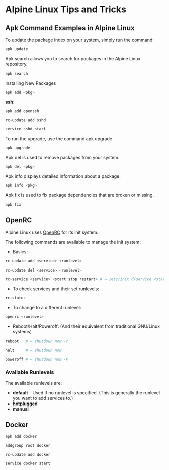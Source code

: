 # Alpine Linux Tips and Tricks

## Apk Command Examples in Alpine Linux

To update the package index on your system, simply run the command:

```bash
apk update
```

Apk search allows you to search for packages in the Alpine Linux repository.

```bash
apk search
```

Installing New Packages

```bash
apk add <pkg>
```

**ssh:**

```bash
apk add openssh
```

```bash
rc-update add sshd
```

```
service sshd start
```



To run the upgrade, use the command apk upgrade.

```bash
apk upgrade
```

Apk del is used to remove packages from your system. 

```bash
apk del <pkg>
```

Apk info displays detailed information about a package. 

```bash
apk info <pkg>
```

Apk fix is used to fix package dependencies that are broken or missing.

```bash
apk fix
```

## OpenRC

Alpine Linux uses [OpenRC](https://wiki.gentoo.org/wiki/OpenRC) for its init system.

The following commands are available to manage the init system:

- Basics:

```bash
rc-update add <service> <runlevel>
```

```bash
rc-update del <service> <runlevel>
```

```bash
rc-service <service> <start stop restart> # ⇔ /etc/init.d/service <start stop restart>
```

- To check services and their set runlevels:

```bash
rc-status
```

- To change to a different runlevel:

```bash
openrc <runlevel>
```

- Reboot/Halt/Poweroff: (And their equivalent from traditional GNU/Linux systems)

```bash
reboot   # ⇔ shutdown now -r
```

```bash
halt     # ⇔ shutdown now
```

```bash
poweroff # ⇔ shutdown now -P
```

### Available Runlevels

The available runlevels are:

- **default** - Used if no runlevel is specified. (This is generally the runlevel you want to add services to.)
- **hotplugged**
- **manual**

## Docker

```bash
apk add docker
```

```bash
addgroup root docker
```

```bash
rc-update add docker
```

```bash
service docker start
```

